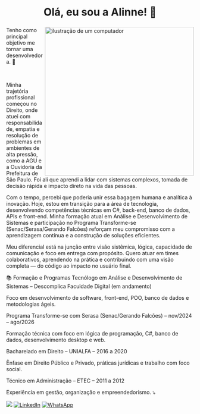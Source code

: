 

###

<h1 align="center">  Olá, eu sou a Alinne! 👋</h1>

###

<img src="https://raw.githubusercontent.com/MicaelliMedeiros/micaellimedeiros/master/image/computer-illustration.png" alt="ilustração de um computador" min-width="400px" max-width="400px" width="400px" align="right">

<p align="left"> 

Tenho como principal objetivo me tornar uma desenvolvedora. 🚀 

 <br>
</p>

<p align="left"> 
Minha trajetória profissional começou no Direito, onde atuei com responsabilidade, empatia e resolução de problemas em ambientes de alta pressão, como a AGU e a Ouvidoria da Prefeitura de São Paulo. Foi ali que aprendi a lidar com sistemas complexos, tomada de decisão rápida e impacto direto na vida das pessoas.

Com o tempo, percebi que poderia unir essa bagagem humana e analítica à inovação. Hoje, estou em transição para a área de tecnologia, desenvolvendo competências técnicas em C#, back-end, banco de dados, APIs e front-end. Minha formação atual em Análise e Desenvolvimento de Sistemas e participação no Programa Transforme-se (Senac/Serasa/Gerando Falcões) reforçam meu compromisso com a aprendizagem contínua e a construção de soluções eficientes.

Meu diferencial está na junção entre visão sistêmica, lógica, capacidade de comunicação e foco em entrega com propósito. Quero atuar em times colaborativos, aprendendo na prática e contribuindo com uma visão completa — do código ao impacto no usuário final.
</p>
 
<p align="left">
  📚 Formação e Programas
Tecnólogo em Análise e Desenvolvimento de Sistemas – Descomplica Faculdade Digital (em andamento)

Foco em desenvolvimento de software, front-end, POO, banco de dados e metodologias ágeis.

Programa Transforme-se com Serasa (Senac/Gerando Falcões) – nov/2024 – ago/2026

Formação técnica com foco em lógica de programação, C#, banco de dados, desenvolvimento desktop e web.

Bacharelado em Direito – UNIALFA – 2016 a 2020

Ênfase em Direito Público e Privado, práticas jurídicas e trabalho com foco social.

Técnico em Administração – ETEC – 2011 a 2012

Experiência em gestão, organização e empreendedorismo. ⤵️
</p>

<p align="left">
  <a href="https://outlook.live.com/mail/0/a-linnejs@hotmail.com/" title="E-mail">
  <img src="https://img.shields.io/badge/-Email-000?style=for-the-badge&logo=microsoft-outlook&logoColor=007BFF)](mailto:SEUEMAIL) alt="Outlook/></a>
  <a href="https://www.linkedin.com/in/alinnecostas/" title="LinkedIn">
  <img src="https://img.shields.io/badge/-Linkedin-0e76a8?style=flat-square&logo=Linkedin&logoColor=white&link=LINK-DO-SEU-LINKEDIN" alt="LinkedIn"/></a>
  <a href="https://wa.me/5511991621048" title="WhatsApp">
  <img src="https://img.shields.io/badge/-WhatsApp-25d366?style=flat-square&labelColor=25d366&logo=whatsapp&logoColor=white&link=API-DO-SEU-WHATSAPP" alt="WhatsApp"/></a>
</p>

 

